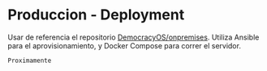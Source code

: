 # Produccion - Deployment

Usar de referencia el repositorio [DemocracyOS/onpremises](https://github.com/DemocracyOS/onpremises). Utiliza Ansible para el aprovisionamiento, y Docker Compose para correr el servidor.

```
Proximamente
```


